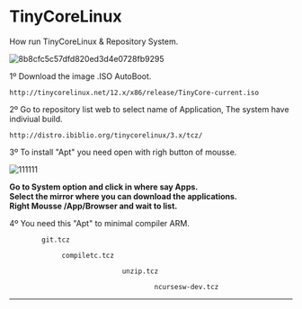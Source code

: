 # TinyCoreLinux
How run TinyCoreLinux &amp; Repository System.

![8b8cfc5c57dfd820ed3d4e0728fb9295](https://user-images.githubusercontent.com/74788266/128921665-7f5be774-3c25-4910-81b1-142a860e4890.png)


1º Download the image .ISO AutoBoot.

    http://tinycorelinux.net/12.x/x86/release/TinyCore-current.iso

2º Go to repository list web to select name of Application, The system have indiviual build.

    http://distro.ibiblio.org/tinycorelinux/3.x/tcz/
    
    
3º To install "Apt" you need open with righ button of mousse.

![111111](https://user-images.githubusercontent.com/74788266/128923314-730ebd20-d905-43f0-bc27-58cdddaf1b71.jpg)

<b>Go to System option and click in where say Apps.</b><br>
<b>Select the mirror where you can download the applications.</b><br>
<b>Right Mousse /App/Browser and wait to list. </b><br>



4º You need this "Apt" to minimal compiler ARM.


            git.tcz
            
                 compiletc.tcz

                                unzip.tcz

                                        ncursesw-dev.tcz

_________________________________________________________________

    
    





